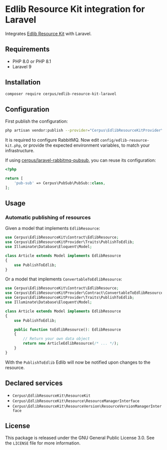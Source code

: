 # Edlib Resource Kit integration for Laravel

Integrates [Edlib Resource Kit](https://github.com/cerpus/php-edlib-resource-kit)
with Laravel.

## Requirements

* PHP 8.0 or PHP 8.1
* Laravel 9

## Installation

~~~sh
composer require cerpus/edlib-resource-kit-laravel
~~~

## Configuration

First publish the configuration:

~~~sh
php artisan vendor:publish --provider="Cerpus\EdlibResourceKitProvider\EdlibResourceKitServiceProvider"
~~~

It is required to configure RabbitMQ. Now edit `config/edlib-resource-kit.php`, or
provide the expected environment variables, to match your infrastructure.

If using [cerpus/laravel-rabbitmq-pubsub](https://github.com/cerpus/php-laravel-rabbitmq-pubsub),
you can reuse its configuration:

~~~php
<?php

return [
    'pub-sub' => Cerpus\PubSub\PubSub::class,
];
~~~

## Usage

### Automatic publishing of resources

Given a model that implements `EdlibResource`:

~~~php
use Cerpus\EdlibResourceKit\Contract\EdlibResource;
use Cerpus\EdlibResourceKitProvider\Traits\PublishToEdlib;
use Illuminate\Database\Eloquent\Model;

class Article extends Model implements EdlibResource
{
    use PublishToEdlib;
}
~~~

Or a model that implements `ConvertableToEdlibResource`:

~~~php
use Cerpus\EdlibResourceKit\Contract\EdlibResource;
use Cerpus\EdlibResourceKitProvider\Contract\ConvertableToEdlibResource;
use Cerpus\EdlibResourceKitProvider\Traits\PublishToEdlib;
use Illuminate\Database\Eloquent\Model;

class Article extends Model implements EdlibResource
{
    use PublishToEdlib;

    public function toEdlibResource(): EdlibResource
    {
        // Return your own data object
        return new ArticleEdlibResource(/* ... */);
    }
}
~~~

With the `PublishToEdlib` Edlib will now be notified upon changes to the resource.

## Declared services

* `Cerpus\EdlibResourceKit\ResourceKit`
* `Cerpus\EdlibResourceKit\Resource\ResourceManagerInterface`
* `Cerpus\EdlibResourceKit\ResourceVersion\ResourceVersionManagerInterface`

## License

This package is released under the GNU General Public License 3.0. See the
`LICENSE` file for more information.
